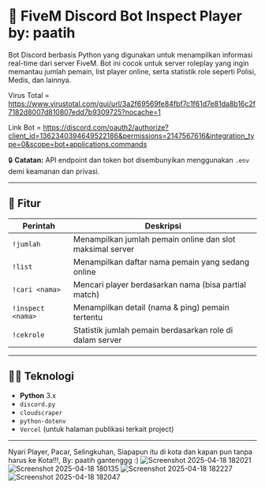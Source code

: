 # 🤖 FiveM Discord Bot Inspect Player by: paatih

Bot Discord berbasis Python yang digunakan untuk menampilkan informasi real-time dari server FiveM. Bot ini cocok untuk server roleplay yang ingin memantau jumlah pemain, list player online, serta statistik role seperti Polisi, Medis, dan lainnya.

Virus Total = https://www.virustotal.com/gui/url/3a2f69569fe84fbf7c1f61d7e81da8b16c2f7182d8007d810807edd7b9309725?nocache=1

Link Bot = https://discord.com/oauth2/authorize?client_id=1362340394649522186&permissions=2147567616&integration_type=0&scope=bot+applications.commands

🔒 **Catatan:** API endpoint dan token bot disembunyikan menggunakan `.env` demi keamanan dan privasi.

---

## 🚀 Fitur

| Perintah     | Deskripsi                                                                 |
|--------------|--------------------------------------------------------------------------|
| `!jumlah`     | Menampilkan jumlah pemain online dan slot maksimal server               |
| `!list`       | Menampilkan daftar nama pemain yang sedang online                       |
| `!cari <nama>` | Mencari player berdasarkan nama (bisa partial match)                   |
| `!inspect <nama>` | Menampilkan detail (nama & ping) pemain tertentu                   |
| `!cekrole`    | Statistik jumlah pemain berdasarkan role di dalam server                |

---

## 🧑‍💻 Teknologi

- **Python** 3.x
- `discord.py`
- `cloudscraper`
- `python-dotenv`
- `Vercel` (untuk halaman publikasi terkait project)

---

Nyari Player, Pacar, Selingkuhan, Siapapun itu di kota dan kapan pun tanpa harus ke Kota!!!, By: paatih gantenggg :)
![Screenshot 2025-04-18 182021](https://github.com/user-attachments/assets/be97f308-445a-4889-bcd3-f3e72091e2a0)
![Screenshot 2025-04-18 180135](https://github.com/user-attachments/assets/c11165cb-76a1-4011-aff4-ab6f636fa3e0)
![Screenshot 2025-04-18 182227](https://github.com/user-attachments/assets/845e604c-16f2-4862-a803-cca9c3ce7810)
![Screenshot 2025-04-18 182047](https://github.com/user-attachments/assets/dfe544a1-9059-4d37-9ff2-1765ac806f1a)
